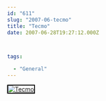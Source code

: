```yaml
---
id: "611"
slug: "2007-06-tecmo"
title: "Tecmo"
date: 2007-06-28T19:27:12.000Z



tags:

  - "General"
---
```

<div class="sqs-html-content">
  <div style="float: left; margin-right: 10px; margin-bottom: 10px;"> <a href="http://www.flickr.com/photos/mclazarus/653181715/" title="Tecmo"><img src="http://farm2.static.flickr.com/1198/653181715_313c84a363_m.jpg" alt="Tecmo" style="border: solid 2px #000000;" /></a>
</div>
<p><br clear="all" /></p>
</div>
